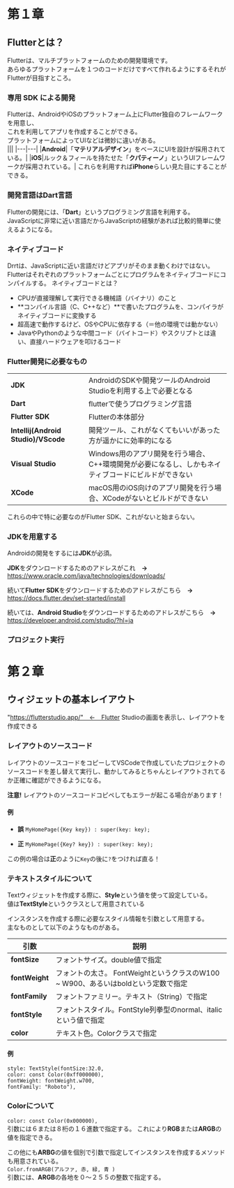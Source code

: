 # 第１章
## Flutterとは？
Flutterは、マルチプラットフォームのための開発環境です。  
あらゆるプラットフォームを１つのコードだけですべて作れるようにするそれがFlutterが目指すところ。

### 専用 SDK による開発
Flutterは、AndroidやiOSのプラットフォーム上にFlutter独自のフレームワークを用意し、  
これを利用してアプリを作成することができる。  
プラットフォームによってUIなどは微妙に違いがある。  
|||
|---|---|
|**Android**|「**マテリアルデザイン**」をベースにUIを設計が採用されている。|
|**iOS**|ルック＆フィールを持たせた「**クパティーノ**」というUIフレームワークが採用されている。|
これらを利用すれば**iPhone**らしい見た目にすることができる。

### 開発言語はDart言語
Flutterの開発には、「**Dart**」というプログラミング言語を利用する。  
JavaScriptに非常に近い言語だからJavaScriptの経験があれば比較的簡単に使えるようになる。

### ネイティブコード
Drrtは、JavaScriptに近い言語だけどアプリがそのまま動くわけではない。  
Flutterはそれぞれのプラットフォームごとにプログラムをネイティブコードにコンパイルする。
ネイティブコードとは？  
- CPUが直接理解して実行できる機械語（バイナリ）のこと
- **コンパイル言語（C、C++など）**で書いたプログラムを、コンパイラがネイティブコードに変換する
- 超高速で動作するけど、OSやCPUに依存する（＝他の環境では動かない）
- JavaやPythonのような中間コード（バイトコード）やスクリプトとは違い、直接ハードウェアを叩けるコード

### Flutter開発に必要なもの
|||
|---|---|
|**JDK**|AndroidのSDKや開発ツールのAndroid Studioを利用する上で必要となる|
|**Dart**|flutterで使うプログラミング言語|
|**Flutter SDK**|Flutterの本体部分|
|**Intellij(Android Studio)/VScode**|開発ツール、これがなくてもいいがあった方が遥かにに効率的になる|
|**Visual Studio**|Windows用のアプリ開発を行う場合、C++環境開発が必要になるし、しかもネイティブコードにビルドができない|
|**XCode**|macOS用のiOS向けのアプリ開発を行う場合、XCodeがないとビルドができない|

これらの中で特に必要なのがFlutter SDK、これがないと始まらない。
### JDKを用意する
Androidの開発をするには**JDK**が必須。  

**JDK**をダウンロードするためのアドレスがこれ　**→**
https://www.oracle.com/java/technologies/downloads/

続いて**Flutter SDK**をダウンロードするためのアドレスがこちら　**→**
https://docs.flutter.dev/set-started/install

続いては、**Android Studio**をダウンロードするためのアドレスがこちら　**→**
https://developer.android.com/studio/?hl=ja

### プロジェクト実行


# 第２章
## ウィジェットの基本レイアウト

"https://flutterstudio.app/"　←　Flutter Studioの画面を表示し、レイアウトを作成できる

### レイアウトのソースコード
レイアウトのソースコードをコピーしてVSCodeで作成していたプロジェクトのソースコードを差し替えて実行し、動かしてみるとちゃんとレイアウトされてるか正確に確認ができるようになる。

**注意!**
レイアウトのソースコードコピペしてもエラーが起こる場合があります！

#### 例
- **誤**  ```MyHomePage({Key key}) : super(key: key);```

- **正** ```MyHomePage({Key? key}) : super(key: key);```

この例の場合は**正**のように```Key```の後に```?```をつければ直る！

### テキストスタイルについて
Textウィジェットを作成する際に、**Style**という値を使って設定している。  
値は**TextStyle**というクラスとして用意されている

インスタンスを作成する際に必要なスタイル情報を引数として用意する。  
主なものとして以下のようなものがある。  

|引数|説明|
|---|---|
| **fontSize** | フォントサイズ。double値で指定 |
| **fontWeight** | フォントの太さ。 FontWeightというクラスのW100 ~ W900、あるいはboldという定数で指定 |
|**fontFamily**|フォントファミリー。テキスト（String）で指定|
|**fontStyle**|フォントスタイル。FontStyle列拳型のnormal、italicという値で指定|
|**color**|テキスト色。Colorクラスで指定|

#### **例**
```
style: TextStyle(fontSize:32.0,
color: const Color(0xff000000),
fontWeight: fontWeight.w700,
fontFamily: "Roboto"),
```

### Colorについて
```color: const Color(0x000000),```  
引数には６または８桁の１６進数で指定する。  これにより**RGB**または**ARGB**の値を指定できる。

この他にも**ARBG**の値を個別で引数で指定してインスタンスを作成するメソッドも用意されている。  
```Color.fromARGB(アルファ, 赤, 緑, 青 )```  
引数には、**ARGB**の各地を０～２５５の整数で指定する。

